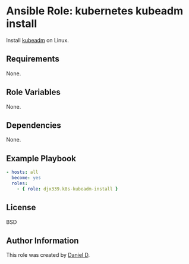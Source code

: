 Ansible Role: kubernetes kubeadm install
=========

Install [kubeadm](https://kubernetes.io/docs/reference/setup-tools/kubeadm/kubeadm/) on Linux.

Requirements
------------

None.

Role Variables
--------------

None.

Dependencies
------------

None.

Example Playbook
----------------

```yml
- hosts: all
  become: yes
  roles:
    - { role: djx339.k8s-kubeadm-install }
```

License
-------

BSD

Author Information
------------------

This role was created by [Daniel D](https://github.com/djx339).
